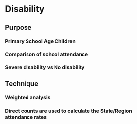 # Disability
## Purpose
 ### Primary School Age Children
 ### Comparison of school attendance
 ### Severe disability vs No disability
  
## Technique
  ### Weighted analysis
  ### Direct counts are used to calculate the State/Region attendance rates
